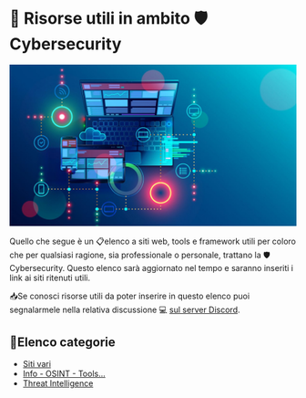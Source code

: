 # :memo: Risorse utili in ambito :shield:Cybersecurity

![image](images/proxy-image.jpg)

Quello che segue è un :clipboard:elenco a siti web, tools e framework utili per coloro che per qualsiasi ragione, sia professionale o personale, trattano la :shield:Cybersecurity. Questo elenco sarà aggiornato nel tempo e saranno inseriti i link ai siti ritenuti utili.

:inbox_tray:Se conosci risorse utili da poter inserire in questo elenco puoi segnalarmele nella relativa discussione :computer: [sul server Discord](https://discord.com/channels/1172829172675133471/1186054636210229248).

## :pushpin:Elenco categorie

* [Siti vari](sites.md)
* [Info - OSINT - Tools...](info_osint_tools.md)
* [Threat Intelligence](threat_intelligence.md)
